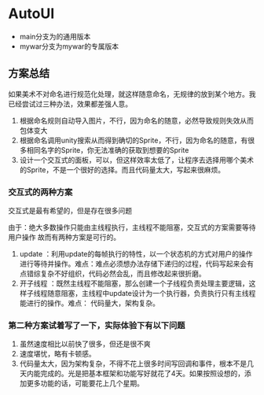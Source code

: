 # AutoUI

- main分支为的通用版本
- mywar分支为mywar的专属版本

## 方案总结
如果美术不对命名进行规范化处理，就这样随意命名，无规律的放到某个地方。我已经尝试过三种办法，效果都差强人意。

1. 根据命名规则自动导入图片，不行，因为命名的随意，必然导致规则失效从而包体变大
2. 根据命名调用unity搜索从而得到确切的Sprite，不行，因为命名的随意，有很多相同名字的Sprite，你无法准确的获取到想要的Sprite
3. 设计一个交互式的面板，可以，但这样效率太低了，让程序去选择用哪个美术的Sprite，不是一个很好的选择。而且代码量太大，写起来很麻烦。

### 交互式的两种方案

交互式是最有希望的，但是存在很多问题

由于：绝大多数操作只能由主线程执行，主线程不能阻塞，交互式的方案需要等待用户操作
故而有两种方案是可行的。

1. update ：利用update的每帧执行的特性，以一个状态机的方式对用户的操作进行等待并操作。难点：难点必须想办法存储下递归的过程，代码写起来会有点错综复杂不好组织，代码必然会乱，而且修改起来很折磨。
2. 开子线程 ：既然主线程不能阻塞，那么创建一个子线程负责处理主要逻辑，这样子线程随意阻塞，主线程中update设计为一个执行器，负责执行只有主线程能进行的操作。难点： 代码量大，架构复杂。

### 第二种方案试着写了一下，实际体验下有以下问题

1. 虽然速度相比以前快了很多，但还是很不爽
2. 速度堪忧，略有卡顿感。
3. 代码量太大，因为架构复杂，不得不花上很多时间写回调和事件，根本不是几天内能完成的。光是把基本框架和功能写好就花了4天。如果按照设想的，添加更多功能的话，可能要花上几个星期。